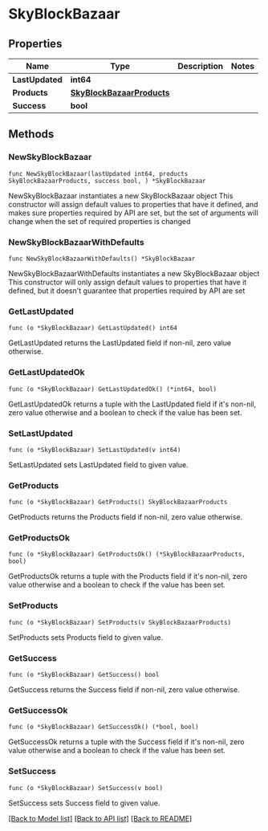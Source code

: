 # SkyBlockBazaar

## Properties

Name | Type | Description | Notes
------------ | ------------- | ------------- | -------------
**LastUpdated** | **int64** |  | 
**Products** | [**SkyBlockBazaarProducts**](SkyBlockBazaarProducts.md) |  | 
**Success** | **bool** |  | 

## Methods

### NewSkyBlockBazaar

`func NewSkyBlockBazaar(lastUpdated int64, products SkyBlockBazaarProducts, success bool, ) *SkyBlockBazaar`

NewSkyBlockBazaar instantiates a new SkyBlockBazaar object
This constructor will assign default values to properties that have it defined,
and makes sure properties required by API are set, but the set of arguments
will change when the set of required properties is changed

### NewSkyBlockBazaarWithDefaults

`func NewSkyBlockBazaarWithDefaults() *SkyBlockBazaar`

NewSkyBlockBazaarWithDefaults instantiates a new SkyBlockBazaar object
This constructor will only assign default values to properties that have it defined,
but it doesn't guarantee that properties required by API are set

### GetLastUpdated

`func (o *SkyBlockBazaar) GetLastUpdated() int64`

GetLastUpdated returns the LastUpdated field if non-nil, zero value otherwise.

### GetLastUpdatedOk

`func (o *SkyBlockBazaar) GetLastUpdatedOk() (*int64, bool)`

GetLastUpdatedOk returns a tuple with the LastUpdated field if it's non-nil, zero value otherwise
and a boolean to check if the value has been set.

### SetLastUpdated

`func (o *SkyBlockBazaar) SetLastUpdated(v int64)`

SetLastUpdated sets LastUpdated field to given value.


### GetProducts

`func (o *SkyBlockBazaar) GetProducts() SkyBlockBazaarProducts`

GetProducts returns the Products field if non-nil, zero value otherwise.

### GetProductsOk

`func (o *SkyBlockBazaar) GetProductsOk() (*SkyBlockBazaarProducts, bool)`

GetProductsOk returns a tuple with the Products field if it's non-nil, zero value otherwise
and a boolean to check if the value has been set.

### SetProducts

`func (o *SkyBlockBazaar) SetProducts(v SkyBlockBazaarProducts)`

SetProducts sets Products field to given value.


### GetSuccess

`func (o *SkyBlockBazaar) GetSuccess() bool`

GetSuccess returns the Success field if non-nil, zero value otherwise.

### GetSuccessOk

`func (o *SkyBlockBazaar) GetSuccessOk() (*bool, bool)`

GetSuccessOk returns a tuple with the Success field if it's non-nil, zero value otherwise
and a boolean to check if the value has been set.

### SetSuccess

`func (o *SkyBlockBazaar) SetSuccess(v bool)`

SetSuccess sets Success field to given value.



[[Back to Model list]](../README.md#documentation-for-models) [[Back to API list]](../README.md#documentation-for-api-endpoints) [[Back to README]](../README.md)


